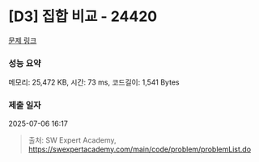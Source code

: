 # [D3] 집합 비교 - 24420 

[문제 링크](https://swexpertacademy.com/main/code/problem/problemDetail.do?contestProbId=AZcKaddqidnHBITY) 

### 성능 요약

메모리: 25,472 KB, 시간: 73 ms, 코드길이: 1,541 Bytes

### 제출 일자

2025-07-06 16:17



> 출처: SW Expert Academy, https://swexpertacademy.com/main/code/problem/problemList.do